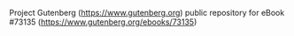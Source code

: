 Project Gutenberg (https://www.gutenberg.org) public repository
for eBook #73135 (https://www.gutenberg.org/ebooks/73135)
